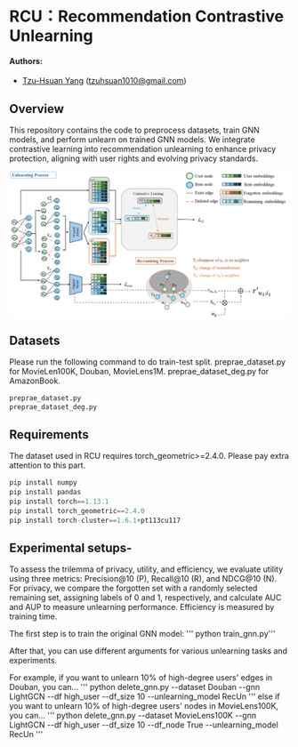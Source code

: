 # RCU：Recommendation Contrastive Unlearning

#### Authors: 
- [Tzu-Hsuan Yang]() (tzuhsuan1010@gmail.com)

## Overview 
This repository contains the code to preprocess datasets, train GNN models, and perform unlearn on trained GNN models. We integrate contrastive learning into recommendation unlearning to enhance privacy protection, aligning with user rights and evolving privacy standards.
<p align="center">
    <img src="overall_framework.png" width="1000" align="center">
</p>

## Datasets
Please run the following command to do train-test split. 
preprae_dataset.py for MovieLen100K, Douban, MovieLens1M. 
preprae_dataset_deg.py for AmazonBook. 
```
preprae_dataset.py
preprae_dataset_deg.py
```
## Requirements
The dataset used in RCU requires torch_geometric>=2.4.0. Please pay extra attention to this part.
```python
pip install numpy 
pip install pandas
pip install torch==1.13.1
pip install torch_geometric==2.4.0
pip install torch-cluster==1.6.1+pt113cu117
```
## Experimental setups-
To assess the trilemma of privacy, utility, and efficiency, we evaluate utility using three metrics: Precision@10 (P), Recall@10 (R), and NDCG@10 (N). For privacy, we compare the forgotten set with a randomly selected remaining set, assigning labels of 0 and 1, respectively, and calculate AUC and AUP to measure unlearning performance. Efficiency is measured by training time.

The first step is to train the original GNN model:  ''' python train_gnn.py'''

After that, you can use different arguments for various unlearning tasks and experiments.

For example, if you want to unlearn 10% of high-degree users' edges in Douban, you can...
'''
python delete_gnn.py --dataset Douban --gnn LightGCN --df high_user --df_size 10 --unlearning_model RecUn
'''
else if you want to unlearn 10% of high-degree users' nodes in MovieLens100K, you can...
'''
python delete_gnn.py --dataset MovieLens100K --gnn LightGCN --df high_user --df_size 10 --df_node True --unlearning_model RecUn
'''

